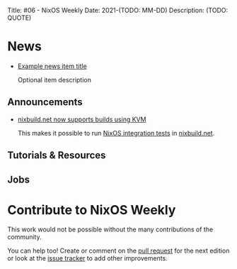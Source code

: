 Title: #06 - NixOS Weekly
Date: 2021-(TODO: MM-DD)
Description: (TODO: QUOTE)

# News

- [Example news item title](http://example.com)

  Optional item description

## Announcements

- [nixbuild.net now supports builds using KVM](https://blog.nixbuild.net/posts/2021-10-01-kvm-builds-supported-on-nixbuild-net.html)

  This makes it possible to run [NixOS integration tests](https://nix.dev/tutorials/integration-testing-using-virtual-machines) in [nixbuild.net](https://nixbuild.net).

## Tutorials & Resources

## Jobs

# Contribute to NixOS Weekly

This work would not be possible without the many contributions of the community.

You can help too! Create or comment on the [pull request](https://github.com/NixOS/nixos-weekly/pulls)
for the next edition or look at the
[issue tracker](https://github.com/NixOS/nixos-weekly/issues) to add other improvements.

